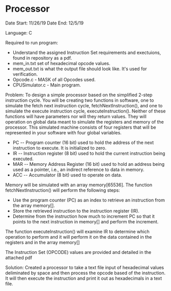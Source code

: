 # Processor

Date Start: 11/26/19
Date End: 12/5/19

Language: C

Required to run program: 
- Understand the assigned Instruction Set requirements and exectuions, found in repository as a pdf.
- mem_in.txt set of hexadecimal opcode values.
- mem_out.txt is what the output file should look like. It's used for verification.
- Opcode.c - MASK of all Opcodes used.
- CPUSimulator.c - Main program.

Problem: To design a simple processor based on the simplified 2-step instruction cycle. You will be creating two functions in software, one to simulate the fetch next instruction cycle, fetchNextInstruction(), and one to simulate the execute instruction cycle, executeInstruction(). Neither of these functions will have parameters nor will they return values. They will operation on global data meant to simulate the registers and memory of the processor. This simulated machine consists of four registers that will be represented in your software with four global variables.
- PC -- Program counter (16 bit) used to hold the address of the next instruction to
execute. It is initialized to zero.
- IR -- Instruction register (8 bit) used to hold the current instruction being executed.
- MAR -- Memory Address Register (16 bit) used to hold an address being used as a pointer, i.e., an indirect reference to data in memory.
- ACC -- Accumulator (8 bit) used to operate on data.

Memory will be simulated with an array memory[65536]. The function fetchNextInstruction() will perform the following steps:
- Use the program counter (PC) as an index to retrieve an instruction from the array memory[].
- Store the retrieved instruction to the instruction register (IR).
- Determine from the instruction how much to increment PC so that it points to the next instruction in memory[] and perform the increment. 

The function executeInstruction() will examine IR to determine which operation to perform and
it will perform it on the data contained in the registers and in the array memory[]

The Instruction Set (OPCODE) values are provided and detailed in the attached pdf

Solution: Created a processor to take a text file input of hexadecimal values deliminated by space and then process the opcode based of the instruction. It will then execute the instruction and print it out as hexadecimals in a text file.
